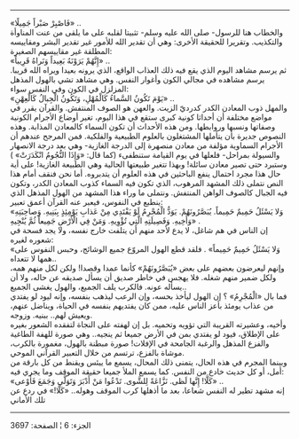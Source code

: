 ------------------------------------------------------------------------

«فَاصْبِرْ صَبْراً جَمِيلًا» ..  
والخطاب هنا للرسول- صلى الله عليه وسلم- تثبيتا لقلبه على ما يلقى من عنت
المناوأة والتكذيب. وتقريرا للحقيقة الأخرى: وهي أن تقدير الله للأمور غير
تقدير البشر ومقاييسه المطلقة غير مقاييسهم الصغيرة:  
«إِنَّهُمْ يَرَوْنَهُ بَعِيداً وَنَراهُ قَرِيباً» ..  
ثم يرسم مشاهد اليوم الذي يقع فيه ذلك العذاب الواقع، الذي يرونه بعيدا
ويراه الله قريبا. يرسم مشاهده في مجالي الكون وأغوار النفس. وهي مشاهد تشي
بالهول المذهل المزلزل في الكون وفي النفس سواء:  
«يَوْمَ تَكُونُ السَّماءُ كَالْمُهْلِ، وَتَكُونُ الْجِبالُ كَالْعِهْنِ» ..  
والمهل ذوب المعادن الكدر كدرديّ الزيت. والعهن هو الصوف المنتفش. والقرآن
يقرر في مواضع مختلفة أن أحداثا كونية كبرى ستقع في هذا اليوم، تغير أوضاع
الأجرام الكونية وصفاتها ونسبها وروابطها. ومن هذه الأحداث أن تكون السماء
كالمعادن المذابة. وهذه النصوص جديرة بأن يتأملها المشتغلون بالعلوم
الطبيعية والفلكية. فمن المرجح عندهم أن الأجرام السماوية مؤلفة من معادن
منصهرة إلى الدرجة الغازية- وهي بعد درجة الانصهار والسيولة بمراحل- فلعلها
في يوم القيامة ستنطفىء (كما قال: «وَإِذَا النُّجُومُ انْكَدَرَتْ» ) وستبرد حتى تصير
معادن سائلة! وبهذا تتغير طبيعتها الحالية وهي الطبيعة الغازية! على أية
حال هذا مجرد احتمال ينفع الباحثين في هذه العلوم أن يتدبروه. أما نحن فنقف
أمام هذا النص نتملى ذلك المشهد المرهوب، الذي تكون فيه السماء كذوب
المعادن الكدر، وتكون فيه الجبال كالصوف الواهن المنتفش. ونتملى ما وراء
هذا المشهد من الهول المذهل الذي ينطبع في النفوس، فيعبر عنه القرآن أعمق
تعبير:  
«وَلا يَسْئَلُ حَمِيمٌ حَمِيماً. يُبَصَّرُونَهُمْ. يَوَدُّ الْمُجْرِمُ لَوْ يَفْتَدِي مِنْ عَذابِ يَوْمِئِذٍ بِبَنِيهِ.
وَصاحِبَتِهِ وَأَخِيهِ. وَفَصِيلَتِهِ الَّتِي تُؤْوِيهِ. وَمَنْ فِي الْأَرْضِ جَمِيعاً ثُمَّ يُنْجِيهِ» .  
إن الناس في هم شاغل، لا يدع لأحد منهم أن يتلفت خارج نفسه، ولا يجد فسحة
في شعوره لغيره:  
«وَلا يَسْئَلُ حَمِيمٌ حَمِيماً» . فلقد قطع الهول المروّع جميع الوشائج، وحبس النفوس
على همها لا تتعداه..  
وإنهم ليعرضون بعضهم على بعض «يُبَصَّرُونَهُمْ» كأنما عمدا وقصدا! ولكن لكل منهم
همه، ولكل ضمير منهم شغله. فلا يهجس في خاطر صديق أن يسأل صديقه عن حاله،
ولا أن يسأله عونه. فالكرب يلف الجميع، والهول يغشى الجميع..  
فما بال «الْمُجْرِمُ» ؟ إن الهول ليأخذ بحسه، وإن الرعب ليذهب بنفسه، وإنه ليود
لو يفتدي من عذاب يومئذ بأعز الناس عليه، ممن كان يفتديهم بنفسه في الحياة،
ويناضل عنهم، ويعيش لهم.. ببنيه. وزوجه.  
وأخيه، وعشيرته القريبة التي تؤويه وتحميه. بل إن لهفته على النجاة لتفقده
الشعور بغيره على الإطلاق، فيود لو يفتدي بمن في الأرض جميعا ثم ينجيه..
وهي صورة للهفة الطاغية والفزع المذهل والرغبة الجامحة في الإفلات! صورة
مبطنة بالهول، مغمورة بالكرب، موشاة بالفزع، ترتسم من خلال التعبير القرآني
الموحي.  
وبينما المجرم في هذه الحال، يتمنى ذلك المحال، يسمع ما ييئس ويقنط من كل
بارقة من أمل، أو كل حديث خادع من النفس. كما يسمع الملأ جميعا حقيقة
الموقف وما يجري فيه:  
«كَلَّا! إِنَّها لَظى. نَزَّاعَةً لِلشَّوى. تَدْعُوا مَنْ أَدْبَرَ وَتَوَلَّى وَجَمَعَ فَأَوْعى» ..  
إنه مشهد تطير له النفس شعاعا، بعد ما أذهلها كرب الموقف وهوله.. «كَلَّا!» في
ردع عن تلك الأماني

------------------------------------------------------------------------

الجزء: 6 ¦ الصفحة: 3697
